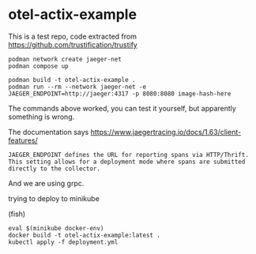 # otel-actix-example

This is a test repo, code extracted from https://github.com/trustification/trustify

```
podman network create jaeger-net
podman compose up
```

```
podman build -t otel-actix-example .
podman run --rm --network jaeger-net -e JAEGER_ENDPOINT=http://jaeger:4317 -p 8080:8080 image-hash-here
```

The commands above worked, you can test it yourself, but apparently something is wrong.

The documentation says https://www.jaegertracing.io/docs/1.63/client-features/

```
JAEGER_ENDPOINT defines the URL for reporting spans via HTTP/Thrift.
This setting allows for a deployment mode where spans are submitted directly to the collector.
```

And we are using grpc.


trying to deploy to minikube

(fish)
```
eval $(minikube docker-env)
docker build -t otel-actix-example:latest .
kubectl apply -f deployment.yml
```
